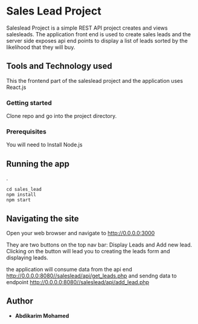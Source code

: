 # Sales Lead Project
 
Saleslead Project is a simple REST API project creates and views salesleads. The application front end is used to create sales leads and the server side exposes api end points to display a list of leads sorted by the likelihood that they will buy. 


## Tools and Technology used

This the frontend part of the saleslead project and the application uses React.js


### Getting started
Clone repo and go into the project directory.

### Prerequisites
You will need to Install Node.js



## Running the app
.
```
cd sales_lead
npm install
npm start
```

## Navigating the site 

Open your web browser and navigate to http://0.0.0.0:3000

They are two buttons on the top nav bar: Display Leads and Add new lead. Clicking on the button will lead you to creating the leads form and displaying leads.

the application will consume data from the api end http://0.0.0.0:8080//saleslead/api/get_leads.php and sendng data to endpoint  http://0.0.0.0:8080//saleslead/api/add_lead.php 

## Author

* **Abdikarim Mohamed**



